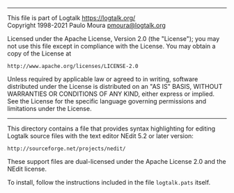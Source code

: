 ________________________________________________________________________

This file is part of Logtalk <https://logtalk.org/>  
Copyright 1998-2021 Paulo Moura <pmoura@logtalk.org>

Licensed under the Apache License, Version 2.0 (the "License");
you may not use this file except in compliance with the License.
You may obtain a copy of the License at

    http://www.apache.org/licenses/LICENSE-2.0

Unless required by applicable law or agreed to in writing, software
distributed under the License is distributed on an "AS IS" BASIS,
WITHOUT WARRANTIES OR CONDITIONS OF ANY KIND, either express or implied.
See the License for the specific language governing permissions and
limitations under the License.
________________________________________________________________________


This directory contains a file that provides syntax highlighting for
editing Logtalk source files with the text editor NEdit 5.2 or later
version:

	http://sourceforge.net/projects/nedit/

These support files are dual-licensed under the Apache License 2.0 and the
NEdit license.

To install, follow the instructions included in the file `logtalk.pats` 
itself.

